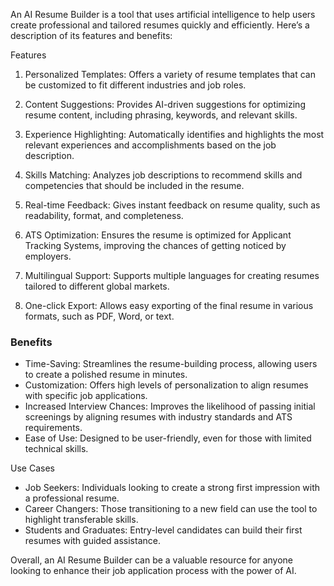 An AI Resume Builder is a tool that uses artificial intelligence to help users create professional and tailored resumes quickly and efficiently. Here’s a description of its features and benefits:

 Features

1. Personalized Templates: Offers a variety of resume templates that can be customized to fit different industries and job roles.

2. Content Suggestions: Provides AI-driven suggestions for optimizing resume content, including phrasing, keywords, and relevant skills.

3. Experience Highlighting: Automatically identifies and highlights the most relevant experiences and accomplishments based on the job description.

4. Skills Matching: Analyzes job descriptions to recommend skills and competencies that should be included in the resume.

5. Real-time Feedback: Gives instant feedback on resume quality, such as readability, format, and completeness.

6. ATS Optimization: Ensures the resume is optimized for Applicant Tracking Systems, improving the chances of getting noticed by employers.

7. Multilingual Support: Supports multiple languages for creating resumes tailored to different global markets.

8. One-click Export: Allows easy exporting of the final resume in various formats, such as PDF, Word, or text.

### Benefits

- Time-Saving: Streamlines the resume-building process, allowing users to create a polished resume in minutes.
- Customization: Offers high levels of personalization to align resumes with specific job applications.
- Increased Interview Chances: Improves the likelihood of passing initial screenings by aligning resumes with industry standards and ATS requirements.
- Ease of Use: Designed to be user-friendly, even for those with limited technical skills.

 Use Cases

- Job Seekers: Individuals looking to create a strong first impression with a professional resume.
- Career Changers: Those transitioning to a new field can use the tool to highlight transferable skills.
- Students and Graduates: Entry-level candidates can build their first resumes with guided assistance.

Overall, an AI Resume Builder can be a valuable resource for anyone looking to enhance their job application process with the power of AI.
